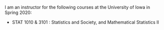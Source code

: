 I am an instructor for the following courses at the University of Iowa in Spring 2020:

- STAT 1010 & 3101 : Statistics and Society, and Mathematical Statistics II

